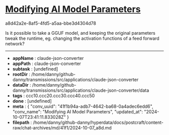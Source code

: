 # [Modifying AI Model Parameters](https://claude.ai/chat/41f1b94a-adb7-4642-ba68-0a4adec6edd6)

a8d42a2e-8af5-4fd5-a5aa-bbe3d4304d78

Is it possible to take a GGUF model, and keeping the original parameters tweak the runtime, eg. changing the activation functions of a feed forward network?

---

* **appName** : claude-json-converter
* **appPath** : claude-json-converter
* **subtask** : [undefined]
* **rootDir** : /home/danny/github-danny/transmissions/src/applications/claude-json-converter
* **dataDir** : /home/danny/github-danny/transmissions/src/applications/claude-json-converter/data
* **tags** : ccc10.ccc20.ccc30.ccc40.ccc50
* **done** : [undefined]
* **meta** : {
  "conv_uuid": "41f1b94a-adb7-4642-ba68-0a4adec6edd6",
  "conv_name": "Modifying AI Model Parameters",
  "updated_at": "2024-10-07T23:41:11.833028Z"
}
* **filepath** : /home/danny/github-danny/hyperdata/docs/postcraft/content-raw/chat-archives/md/41f1/2024-10-07_a8d.md